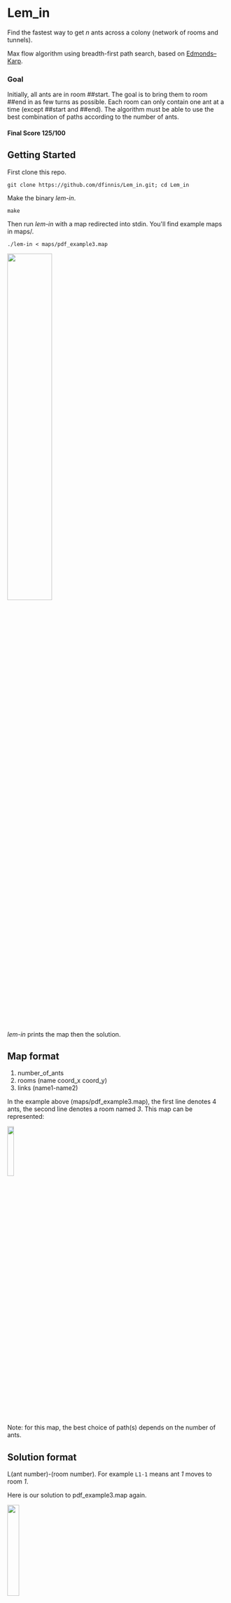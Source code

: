 # Lem_in

Find the fastest way to get *n* ants across a colony (network of rooms and tunnels).

Max flow algorithm using breadth-first path search, based on [Edmonds–Karp](https://en.wikipedia.org/wiki/Edmonds%E2%80%93Karp_algorithm).

### Goal

Initially, all ants are in room ##start.
The goal is to bring them to room ##end in as few turns as possible.
Each room can only contain one ant at a time (except ##start and ##end).
The algorithm must be able to use the best combination of paths according to the number of ants.

#### Final Score 125/100


## Getting Started

First clone this repo.

```git clone https://github.com/dfinnis/Lem_in.git; cd Lem_in```

Make the binary *lem-in*.

```make```

Then run *lem-in* with a map redirected into stdin. You'll find example maps in maps/.

```./lem-in < maps/pdf_example3.map```

<img src="https://github.com/dfinnis/Lem_in/blob/master/img/example3.png" width="45%">

*lem-in* prints the map then the solution.


## Map format

1. number_of_ants
2. rooms (name coord_x coord_y)
3. links (name1-name2)

In the example above (maps/pdf_example3.map), the first line denotes 4 ants, the second line denotes a room named *3*.
This map can be represented:

<img src="https://github.com/dfinnis/Lem_in/blob/master/img/map2.png" width="17%">

Note: for this map, the best choice of path(s) depends on the number of ants.


## Solution format

L(ant number)-(room number). For example ```L1-1``` means ant *1* moves to room *1*.

Here is our solution to pdf_example3.map again.

<img src="https://github.com/dfinnis/Lem_in/blob/master/img/solution.png" width="23%">

On the first line (the first turn) we see 2 ants moved. With 4 ants our algo chose to take the 2 longer paths to minimize number of turns. In the first (and second) turn 1 ant is sent down each path. This solution takes 5 turns, it is 5 lines long.

With 1 or 2 ants our algo choses the 1 shorter path (start -> 1 -> 2 -> end).


## Flags

### -all, display all the following.

```./lem-in -all < maps/pdf_example3.map```


### -a, display number of ants.

```./lem-in -a < maps/pdf_example3.map```

<img src="https://github.com/dfinnis/Lem_in/blob/master/img/a.png" width="16%">


### -r, display rooms.

```./lem-in -r < maps/pdf_example3.map```

<img src="https://github.com/dfinnis/Lem_in/blob/master/img/r.png" width="42%">


### -l, display links.

```./lem-in -l < maps/pdf_example3.map```

<img src="https://github.com/dfinnis/Lem_in/blob/master/img/l.png" width="42%">


### -rl, display rooms with links.

After parsing, a graph is created by linking the rooms.

```./lem-in -rl < maps/pdf_example3.map```

<img src="https://github.com/dfinnis/Lem_in/blob/master/img/rl.png" width="42%">


### -p, display paths.

Next we find all possible paths from start to end.

```./lem-in -p < maps/pdf_example3.map```

<img src="https://github.com/dfinnis/Lem_in/blob/master/img/p.png" width="12%">


### -g, display path groups.

Then paths are grouped by which are possible to take at the same time without blocking each other.

```./lem-in -g < maps/pdf_example3.map```

<img src="https://github.com/dfinnis/Lem_in/blob/master/img/g1.png" width="15%">

Finally, we choose a group depending on how many ants, in order to minimize turns.

<img src="https://github.com/dfinnis/Lem_in/blob/master/img/g2.png" width="15%">


### -t, display number of turns.

```./lem-in -t < maps/pdf_example3.map```

<img src="https://github.com/dfinnis/Lem_in/blob/master/img/t.png" width="17%">


## Tests

### Generator

42 provides this handy map generator, you'll find it at the root of this repo.

<img src="https://github.com/dfinnis/Lem_in/blob/master/img/generator.png" width="90%">

Importantly, each map generated tells you how many lines (turns) are required.

### Test script

I wrote a test script using the generator to test random maps of different sizes and complexity.

<img src="https://github.com/dfinnis/Lem_in/blob/master/img/test.png" width="42%">


## Team

I wrote this project in a team with the wonderful [@svaskeli](https://github.com/sharvas)

